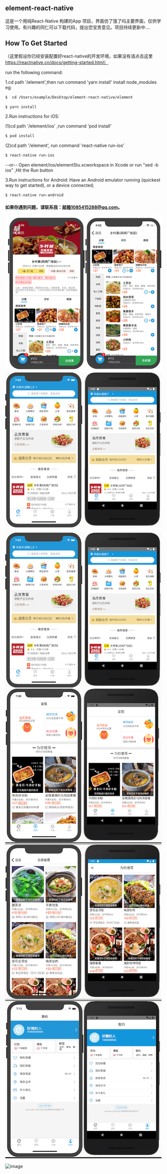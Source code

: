 ## element-react-native
这是一个用纯React-Native 构建的App 项目，界面仿了饿了吗主要界面，仅供学习使用。有兴趣的同仁可以下载代码，提出您宝贵意见。项目持续更新中....

## How To Get Started

 （这里假设你已经安装配置好react-native的开发环境，如果没有请点击这里 https://reactnative.cn/docs/getting-started.html）

 run the following command:
  
 1.cd  path '/element',then run command 'yarn install'  install node_modules eg:
```bash
$  cd /Users/example/Desktop/element-react-native/element  
```
```bash
$ yarn install  
```
 2.Run instructions for iOS:
 
 (1)cd path '/element/ios' ,run  command 'pod install' 
 ```bash
 $ pod install 
 ```
 (2)cd path '/element', run command 'react-native run-ios'
```bash
$ react-native run-ios 
```
--or--
Open element/ios/elementStu.xcworkspace in Xcode or run "xed -b ios" ,Hit the Run button

3.Run instructions for Android:
Have an Android emulator running (quickest way to get started), or a device connected; 

```bash
$ react-native run-android 
```
#### 如果你遇到问题，请联系我：邮箱1085415288@qq.com。
  
  ![image](https://github.com/manakiaHk/Assets/blob/master/screenshot/shop.png)
  ![image](https://github.com/manakiaHk/Assets/blob/master/screenshot/screenshot-home.png)
  
   ![image](https://github.com/manakiaHk/Assets/blob/master/screenshot/screenshot-home.png)
   ![image](https://github.com/manakiaHk/Assets/blob/master/screenshot/screenshot-discover.png)
   ![image](https://github.com/manakiaHk/Assets/blob/master/screenshot/screenshot-recomend.png)
   ![image](https://github.com/manakiaHk/Assets/blob/master/screenshot/screenshot-mine.png)

   
  
   
![image](https://github.com/manakiaHk/Assets/blob/master/demo-ios.gif)
